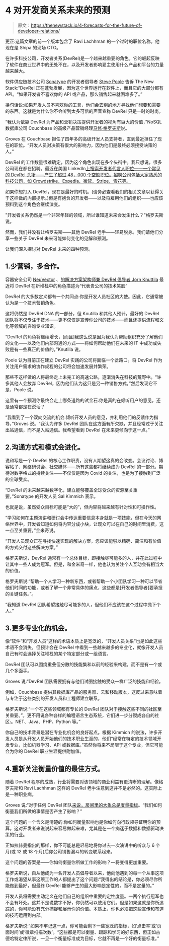 # 4 对开发商关系未来的预测

> 原文：<https://thenewstack.io/4-forecasts-for-the-future-of-developer-relations/>

更正:这篇文章的前一个版本包含了 Ravi Lachhman 的一个过时的职位名称。他现在是 Shipa 的现场 CTO。

在许多科技公司，开发者关系(DevRel)是一个越来越重要的角色。它的崛起反映了软件在商业世界中的无处不在，以及开发者影响雇主使用什么产品和平台的力量越来越大。

软件供应链技术公司 [Sonatype](https://www.sonatype.com/?utm_content=inline-mention) 的开发者倡导者 [Steve Poole](https://www.linkedin.com/in/noregressions/) 告诉 The New Stack:“DevRel 正在蓬勃发展，因为这个世界运行在软件上，而且它的大部分都有 API。“如果开发者不喜欢你的 API 或产品，那么销售起来就困难多了。”

换句话说:如果开发人员不喜欢你的工具，他们会去别的地方寻找他们想要和需要的东西。这就是为什么你不会听到太多可信的声音宣称 DevRel 只是一时的时尚。

“我认为依靠 DevRel 为产品和营销决策提供开发者的视角有巨大的价值，”NoSQL 数据库公司 Couchbase 的高级产品营销经理[马修·格罗夫斯](https://www.linkedin.com/in/mgroves/)说。

Groves 在 Couchbase 担任了四年多的高级开发人员支持者，直到最近担任了现在的职位。“开发人员对决策有很大的影响力，因为他们是最终必须接受决策的人。”

DevRel 的工作数量很难确定，因为这个角色出现在多个头衔中。我只想说，很多公司现在都在招聘。最近在美国 LinkedIn[上搜索开发者代言人职位——一个常见的 DevRel 头衔——产生了超过 48，000 个空缺职位。招聘公司包括大家熟悉的科技公司，如 Crowdstrike、Expedia、微软、Stripe、雪花等。](https://www.linkedin.com/)

如果你想打入 DevRel，现在是最好的时机。(请务必查看我们的相关文章以获得关于这样做的内部提示。)但是有抱负的开发者——以及将雇用他们的组织——也应该预料到这个角色会继续演变。

"开发者关系仍然是一个非常年轻的领域，所以谁知道未来会发生什么？"格罗夫斯说。

然而，我们并没有让格罗夫斯——其他 DevRel 老手——轻易脱身。我们请他们分享一些关于 DevRel 未来可能如何变化的见解和预测。

让我们深入探讨对 DevRel 未来的四种预测。

## 1.少营销，多合作。

容器安全公司 [NeuVector](https://neuvector.com/) 、[的解决方案架构师兼 DevRel 倡导者 Jorn Knuttila](https://thenewstack.io/devrel-for-beginners-how-to-get-started/) 最近将 DevRel 在新堆栈中的角色描述为“代表贵公司的技术笑脸”

DevRel 的大多数定义都有一个共同点:你是开发人员社区的大使。因此，它通常被认为是一个技术营销角色。

这将仍然是 DevRel DNA 的一部分，但 Knutilla 和其他人预计，最好的 DevRel 团队将不仅专注于技术——更不仅仅是宣传你公司的技术——而且还提供流程和文化等领域的咨询专业知识。

“DevRel 的角色将继续增长，[而且]我这么说是因为我认为帮助组织充分了解他们的文化——以及他们内部沟通的方式——将如何帮助他们在未来的 IT 中成功或失败是有一些真正的价值的，”Knutilla 说。

Poole 认为目前正在建立 DevRel 实践的公司将面临一个岔路口。将 DevRel 作为关注用户需求的协作规程的公司将会加速发展并繁荣。

那些不这样做的人将最终走上未完工的高速公路，逐渐消失在科技的荒野中。“许多其他人会放弃 DevRel，因为他们认为这只是另一种销售方式，”然后发现它不是，Poole 说。

这里有一个预测你最终会走上哪条道路的试金石:你是真的在倾听用户的意见，还是通常都是在说话？

“我看到了一个双向交流的机会:倾听开发人员的意见，并利用他们的反馈作为指导，”Groves 说。“我认为许多 DevRel 团队在这方面有所欠缺，并且经常过于关注出站通信，而不是入站通信。我希望看到 DevRel 在未来更倾向于这一点。”

## 2.沟通方式和模式会进化。

说和写是一个 DevRel 的核心工作职责，没有人期望这真的会改变。会议讨论、博客帖子、网络研讨会、社交媒体——所有这些都将继续成为 DevRel 的一部分。期待对数字格式的持续关注——不仅仅是因为 Covid 的关注，也是为了接触到广泛的全球受众。

“DevRel 的未来越来越数字化，建立能够覆盖全球受众的资源至关重要，”Sonatype 的开发人员 Sal Kimmich 表示。

也就是说，虽然受众目标可能是“大的”，但内容将越来越有针对性和可操作性。

“学习如何在主题演讲和研讨会中传达重要信息本身就是一项技能，但在今天的网络世界中，开发者知道如何将内容分成小块，让观众可以在自己的时间里消费，这一点至关重要，”金米奇说。

“开发人员观众正在寻找快速实现的解决方案，您应该能够以精确、简洁和有价值的方式交付这些解决方案。”

格罗夫斯说，DevRel 通常有一个总体目标，即接触尽可能多的人，并在此过程中让其中一些人成为冠军。但是，和金米奇一样，他也认为关注个人互动会有相当大的价值。

格罗夫斯说:“帮助一个人学习一种新东西，或者帮助一个小团队学习一种可以节省他们时间的功能，或者了解一个非常具体的痛点，这些都是[开发者倡导者]要承担的关键任务。”。

“我知道 DevRel 团队希望接触尽可能多的人，但他们不应该在这个过程中抛下个人。”

## 3.更多专业化的机会。

像“软件”和“开发人员”这样的术语本质上是宽泛的，“开发人员关系”也是如此这些术语不会消失，但预计会在 DevRel 中看到一些越来越多的专业化，就像开发人员自己有时会选择关注堆栈的某个特定部分或一组语言。

DevRel 团队可以围绕重叠但分散的技能集和以前的经验来构建，而不是有一个或几个多面手。

Groves 说:“DevRel 团队需要拥有与他们试图接触的受众一样广泛的技能和经验。

例如，Couchbase 提供其数据库产品的服务器、云和移动版本，这反过来意味着与专注于这些类别的开发人员和工程师建立联系。

格罗夫斯说:“一个在这些领域都有专长的 DevRel 团队对于接触这些不同的社区至关重要。”。更不用说各种各样的编程语言生态系统，它们进一步分裂成各自的社区:。NET、Java、PHP、Python 等。”

你自己的技术背景是潜在专业化机会的良好起点。根据 Kimmich 的说法，许多开发人员是从开发人员开始他们的技术职业生涯的，他们“经常在特定的技术领域开发专业，比如机器学习、API 或数据库。”虽然你将来不局限于这个专业，但它可能会为你的 DevRel 职业生涯提供附加值。

## 4.重新关注衡量价值的最佳方式。

随着 DevRel 程序的成熟，行业将需要对该领域的商业利益有更清晰的理解。像格罗夫斯和 Ravi Lachhman 这样的 DevRel 老手注意到这并不是必然的。这实际上是一种职业病。

Groves 说:“对于任何 DevRel 团队[来说，房间里的大象总是度量指标](https://thenewstack.io/mary-thengvall-on-measuring-the-value-of-developer-relations/)。“我们如何衡量我们所做的事情是否产生了影响？”

这个问题的一个含义是清楚的:你如何衡量影响也是你如何向行政领导证明你的预算。这对开发者来说说起来容易做起来难，尤其是在一个痴迷于数据和数据驱动决策的行业。

正如拉赫曼指出的那样，你不可能总是轻易地将你过去一次演讲中的听众与 6 个月(或 12 或 18 个月)后你公司销售漏斗的转变联系起来。

这个问题的答案是——你如何衡量你所做工作的影响？—将变得更加重要。

格罗夫斯说，自从他成为一名开发人员倡导者以来，他向他遇到的每一个从事这项工作或渴望从事这项工作的人都提出了这个问题:“我得出的结论是，你必须尽你所能做到最好，但最终 DevRel 能够产生的最大影响是定性的，而不是定量的。”

开发人员将需要主动定义在他们自己的组织中重要的定性度量。一两个执行冠军也不会有坏处。这并不是说数字不好，你仍然可以使用它们。但是如果这就是你所追踪的，你可能没有充分捕捉和展示你的价值。本质上，你也必须把这些宣传和布道的技巧运用到内部。

格罗夫斯说:“如果不牢记这一点，你可能会剩下一些宽泛的指标，如‘点击率’或‘页面时间’或‘徽章扫描次数’。“这些都是可以衡量、跟踪和学习的好东西，但正如古德哈特定律所说，一旦一个衡量标准成为目标，它就不再是一个好的衡量标准。”

<svg xmlns:xlink="http://www.w3.org/1999/xlink" viewBox="0 0 68 31" version="1.1"><title>Group</title> <desc>Created with Sketch.</desc></svg>